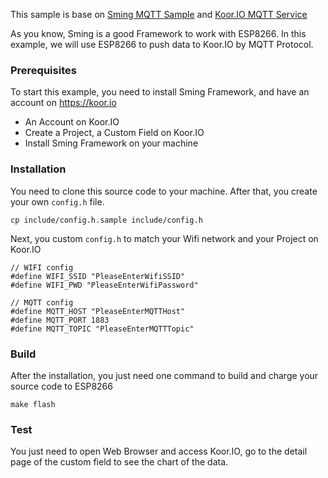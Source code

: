 This sample is base on [Sming MQTT Sample](https://github.com/SmingHub/Sming/tree/develop/samples/MqttClient_Hello) and [Koor.IO MQTT Service](https://koor.io)

As you know, Sming is a good Framework to work with ESP8266. In this example, we will use ESP8266 to push data to Koor.IO by MQTT Protocol.

### Prerequisites
To start this example, you need to install Sming Framework, and have an account on https://koor.io
- An Account on Koor.IO
- Create a Project, a Custom Field on Koor.IO
- Install Sming Framework on your machine

### Installation
You need to clone this source code to your machine. After that, you create your own `config.h` file.
```
cp include/config.h.sample include/config.h
```
Next, you custom `config.h` to match your Wifi network and your Project on Koor.IO
```
// WIFI config
#define WIFI_SSID "PleaseEnterWifiSSID"
#define WIFI_PWD "PleaseEnterWifiPassword"

// MQTT config
#define MQTT_HOST "PleaseEnterMQTTHost"
#define MQTT_PORT 1883
#define MQTT_TOPIC "PleaseEnterMQTTTopic"
```

### Build
After the installation, you just need one command to build and charge your source code to ESP8266
```
make flash
```

### Test
You just need to open Web Browser and access Koor.IO, go to the detail page of the custom field to see the chart of the data.
